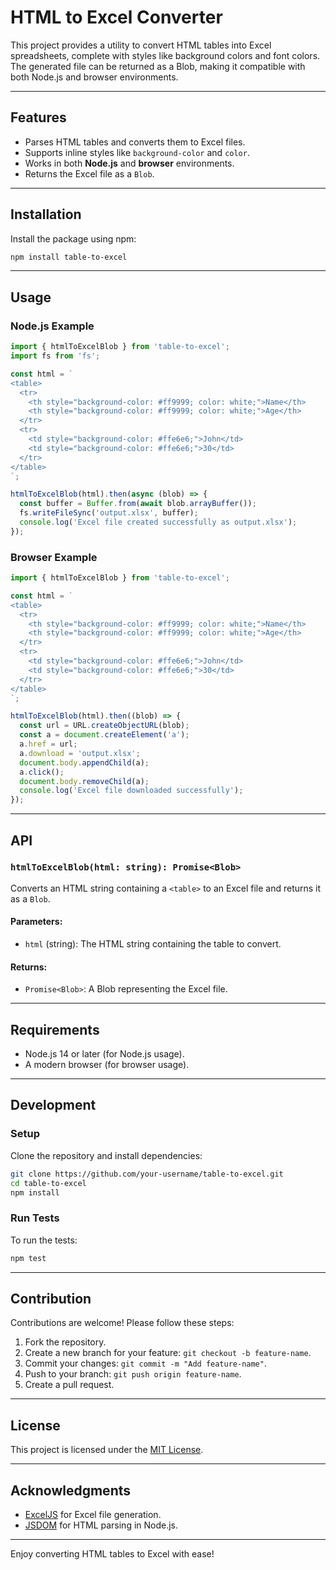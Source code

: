 # HTML to Excel Converter

This project provides a utility to convert HTML tables into Excel spreadsheets, complete with styles like background colors and font colors. The generated file can be returned as a Blob, making it compatible with both Node.js and browser environments.

---

## Features
- Parses HTML tables and converts them to Excel files.
- Supports inline styles like `background-color` and `color`.
- Works in both **Node.js** and **browser** environments.
- Returns the Excel file as a `Blob`.

---

## Installation

Install the package using npm:

```bash
npm install table-to-excel
```

---

## Usage

### Node.js Example

```typescript
import { htmlToExcelBlob } from 'table-to-excel';
import fs from 'fs';

const html = `
<table>
  <tr>
    <th style="background-color: #ff9999; color: white;">Name</th>
    <th style="background-color: #ff9999; color: white;">Age</th>
  </tr>
  <tr>
    <td style="background-color: #ffe6e6;">John</td>
    <td style="background-color: #ffe6e6;">30</td>
  </tr>
</table>
`;

htmlToExcelBlob(html).then(async (blob) => {
  const buffer = Buffer.from(await blob.arrayBuffer());
  fs.writeFileSync('output.xlsx', buffer);
  console.log('Excel file created successfully as output.xlsx');
});
```

### Browser Example

```typescript
import { htmlToExcelBlob } from 'table-to-excel';

const html = `
<table>
  <tr>
    <th style="background-color: #ff9999; color: white;">Name</th>
    <th style="background-color: #ff9999; color: white;">Age</th>
  </tr>
  <tr>
    <td style="background-color: #ffe6e6;">John</td>
    <td style="background-color: #ffe6e6;">30</td>
  </tr>
</table>
`;

htmlToExcelBlob(html).then((blob) => {
  const url = URL.createObjectURL(blob);
  const a = document.createElement('a');
  a.href = url;
  a.download = 'output.xlsx';
  document.body.appendChild(a);
  a.click();
  document.body.removeChild(a);
  console.log('Excel file downloaded successfully');
});
```

---

## API

### `htmlToExcelBlob(html: string): Promise<Blob>`
Converts an HTML string containing a `<table>` to an Excel file and returns it as a `Blob`.

#### Parameters:
- `html` (string): The HTML string containing the table to convert.

#### Returns:
- `Promise<Blob>`: A Blob representing the Excel file.

---

## Requirements
- Node.js 14 or later (for Node.js usage).
- A modern browser (for browser usage).

---

## Development

### Setup
Clone the repository and install dependencies:

```bash
git clone https://github.com/your-username/table-to-excel.git
cd table-to-excel
npm install
```

### Run Tests

To run the tests:

```bash
npm test
```

---

## Contribution
Contributions are welcome! Please follow these steps:
1. Fork the repository.
2. Create a new branch for your feature: `git checkout -b feature-name`.
3. Commit your changes: `git commit -m "Add feature-name"`.
4. Push to your branch: `git push origin feature-name`.
5. Create a pull request.

---

## License
This project is licensed under the [MIT License](LICENSE).

---

## Acknowledgments
- [ExcelJS](https://github.com/exceljs/exceljs) for Excel file generation.
- [JSDOM](https://github.com/jsdom/jsdom) for HTML parsing in Node.js.

---

Enjoy converting HTML tables to Excel with ease!

